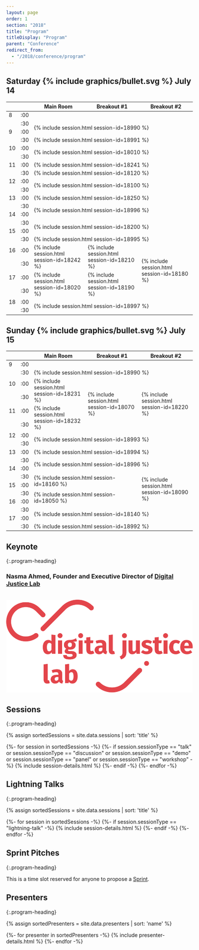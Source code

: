 ```yaml
---
layout: page
order: 1
section: "2018"
title: "Program"
titleDisplay: "Program"
parent: "Conference"
redirect_from:
  - "/2018/conference/program"
---
```


## Saturday {% include graphics/bullet.svg %} July 14

<table class="schedule-table">
<thead>
<tr>
  <th class="schedule-time"></th>
  <th class="schedule-time"></th>
  <th class="schedule-main">Main Room</th>
  <th class="schedule-breakout">Breakout #1</th>
  <th class="schedule-breakout">Breakout #2</th>
</tr>
</thead>
<tbody>
<tr>
  <td>8</td>
  <td>:00</td>
  <td colspan="3"></td>
</tr><tr>
  <td></td>
  <td>:30</td>
  <td rowspan="2" colspan="3" class="session-block session-{% include session-type.html session-id=18990 %}">{% include session.html session-id=18990 %}</td>
</tr>
<tr>
  <td>9</td>
  <td>:00</td>
</tr><tr>
  <td></td>
  <td>:30</td>
  <td colspan="3" class="session-block session-{% include session-type.html session-id=18991 %}">{% include session.html session-id=18991 %}</td>
</tr>
<tr>
  <td>10</td>
  <td>:00</td>
  <td rowspan="2" colspan="3" class="session-block session-{% include session-type.html session-id=18010 %}">{% include session.html session-id=18010 %}</td>
</tr>
<tr>
  <td></td>
  <td>:30</td>
</tr>
<tr>
  <td>11</td>
  <td>:00</td>
  <td colspan="3" class="session-block session-{% include session-type.html session-id=18241 %}">{% include session.html session-id=18241 %}</td>
</tr>
<tr>
  <td></td>
  <td>:30</td>
  <td colspan="3" class="session-block session-{% include session-type.html session-id=18120 %}">{% include session.html session-id=18120 %}</td>
</tr>
<tr>
  <td>12</td>
  <td>:00</td>
  <td rowspan="2" colspan="3" class="session-block session-{% include session-type.html session-id=18100 %}">{% include session.html session-id=18100 %}</td>
</tr>
<tr>
  <td></td>
  <td>:30</td>
</tr>
<tr>
  <td>13</td>
  <td>:00</td>
  <td colspan="3" class="session-block session-{% include session-type.html session-id=18250 %}">{% include session.html session-id=18250 %}</td>
</tr>
<tr>
  <td></td>
  <td>:30</td>
  <td rowspan="2" colspan="3" class="session-block session-{% include session-type.html session-id=18996 %}">{% include session.html session-id=18996 %}</td>
</tr>
<tr>
  <td>14</td>
  <td>:00</td>
</tr>
<tr>
  <td></td>
  <td>:30</td>
  <td rowspan="2" colspan="3" class="session-block session-{% include session-type.html session-id=18200 %}">{% include session.html session-id=18200 %}</td>
</tr>
<tr>
  <td>15</td>
  <td>:00</td>
</tr>
<tr>
  <td></td>
  <td>:30</td>
  <td colspan="3" class="session-block session-{% include session-type.html session-id=18995 %}">{% include session.html session-id=18995 %}</td>
</tr>
<tr>
  <td>16</td>
  <td>:00</td>
  <td rowspan="2" class="session-block session-{% include session-type.html session-id=18242 %}">{% include session.html session-id=18242 %}</td>
  <td rowspan="2" class="session-block session-{% include session-type.html session-id=18210 %}">{% include session.html session-id=18210 %}</td>
  <td rowspan="4" class="session-block session-{% include session-type.html session-id=18180 %}">{% include session.html session-id=18180 %}</td>
</tr>
<tr>
  <td></td>
  <td>:30</td>
</tr>
<tr>
  <td>17</td>
  <td>:00</td>
  <td rowspan="2" class="session-block session-{% include session-type.html session-id=18020 %}">{% include session.html session-id=18020 %}</td>
  <td rowspan="2" class="session-block session-{% include session-type.html session-id=18190 %}">{% include session.html session-id=18190 %}</td>
</tr>
<tr>
  <td></td>
  <td>:30</td>
</tr>
<tr>
  <td>18</td>
  <td>:00</td>
  <td rowspan="2" colspan="3" class="session-block session-{% include session-type.html session-id=18997 %}">{% include session.html session-id=18997 %}</td>
</tr>
<tr>
  <td></td>
  <td>:30</td>
</tr>
</tbody>
</table>


## Sunday {% include graphics/bullet.svg %} July 15

<table class="schedule-table">
<thead>
<tr>
  <th class="schedule-time"></th>
  <th class="schedule-time"></th>
  <th class="schedule-main">Main Room</th>
  <th class="schedule-breakout">Breakout #1</th>
  <th class="schedule-breakout">Breakout #2</th>
</tr>
</thead>
<tbody>
<tr>
  <td>9</td>
  <td>:00</td>
  <td colspan="3"></td>
</tr>
<tr>
  <td></td>
  <td>:30</td>
  <td colspan="3" class="session-block session-{% include session-type.html session-id=18990 %}">{% include session.html session-id=18990 %}</td>
</tr>
<tr>
  <td>10</td>
  <td>:00</td>
  <td rowspan="2" class="session-block session-{% include session-type.html session-id=18231 %}">{% include session.html session-id=18231 %}</td>
  <td rowspan="4" class="session-block session-{% include session-type.html session-id=18070 %}">{% include session.html session-id=18070 %}</td>
  <td rowspan="4" class="session-block session-{% include session-type.html session-id=18220 %}">{% include session.html session-id=18220 %}</td>
</tr>
<tr>
  <td></td>
  <td>:30</td>
</tr>
<tr>
  <td>11</td>
  <td>:00</td>
  <td rowspan="2" class="session-block session-{% include session-type.html session-id=18232 %}">{% include session.html session-id=18232 %}</td>
</tr>
<tr>
  <td></td>
  <td>:30</td>
</tr>
<tr>
  <td>12</td>
  <td>:00</td>
  <td rowspan="2" colspan="3" class="session-block session-{% include session-type.html session-id=18993 %}">{% include session.html session-id=18993 %}</td>
</tr>
<tr>
  <td></td>
  <td>:30</td>
</tr>
<tr>
  <td>13</td>
  <td>:00</td>
  <td colspan="3" class="session-block session-{% include session-type.html session-id=18994 %}">{% include session.html session-id=18994 %}</td>
</tr>
<tr>
  <td></td>
  <td>:30</td>
  <td rowspan="2" colspan="3" class="session-block session-{% include session-type.html session-id=18996 %}">{% include session.html session-id=18996 %}</td>
</tr>
<tr>
  <td>14</td>
  <td>:00</td>
</tr>
<tr>
  <td></td>
  <td>:30</td>
  <td rowspan="2" colspan="2" class="session-block session-{% include session-type.html session-id=18160 %}">{% include session.html session-id=18160 %}</td>
  <td rowspan="4" class="session-block session-{% include session-type.html session-id=18090 %}">{% include session.html session-id=18090 %}</td>
</tr>
<tr>
  <td>15</td>
  <td>:00</td>
</tr>
<tr>
  <td></td>
  <td>:30</td>
  <td rowspan="2" colspan="2" class="session-block session-{% include session-type.html session-id=18050 %}">{% include session.html session-id=18050 %}</td>
</tr>
<tr>
  <td>16</td>
  <td>:00</td>
</tr>
<tr>
  <td></td>
  <td>:30</td>
  <td rowspan="2" colspan="3" class="session-block session-{% include session-type.html session-id=18140 %}">{% include session.html session-id=18140 %}</td>
</tr>
<tr>
  <td>17</td>
  <td>:00</td>
</tr>
<tr>
  <td></td>
  <td>:30</td>
  <td rowspan="1" colspan="3" class="session-block session-{% include session-type.html session-id=18992 %}">{% include session.html session-id=18992 %}</td>
</tr>
</tbody>
</table>

<a class="program-block-anchor" id="keynote-nasma-ahmed,-digital-justice-lab"></a>
## Keynote
{:.program-heading}
<div class="session-detail program-block">
  <div class="session-detail-content program-block-content">
    <h3>Nasma Ahmed, Founder and Executive Director of <a href="https://digitaljusticelab.ca/" target="_blank" rel="noopener">Digital Justice Lab</a></h3>
    <br />
    <div class="row">
      <div class="offset-by-three six columns">
        <a href="https://digitaljusticelab.ca/" rel="noopener"><img src="/images/digital-justice-lab-logo.svg" width="100%" alt="Digital Justice Lab logo" /></a>
      </div>
    </div>
  </div>
</div>

## Sessions
{:.program-heading}

{% assign sortedSessions = site.data.sessions | sort: 'title' %}

{%- for session in sortedSessions -%}
  {%- if session.sessionType == "talk" or session.sessionType == "discussion" or session.sessionType == "demo" or session.sessionType == "panel" or session.sessionType == "workshop" -%}
    {% include session-details.html %}
  {%- endif -%}
{%- endfor -%}

<a class="program-block-anchor" id="lightning-talks"></a>
## Lightning Talks
{:.program-heading}

{% assign sortedSessions = site.data.sessions | sort: 'title' %}

{%- for session in sortedSessions -%}
  {%- if session.sessionType == "lightning-talk" -%}
    {% include session-details.html %}
  {%- endif -%}
{%- endfor -%}


<a class="program-block-anchor" id="sprint-pitches"></a>
## Sprint Pitches
{:.program-heading}

<div class="session-detail program-block">
  <div class="session-detail-content program-block-content">
    <p>This is a time slot reserved for anyone to propose a <a href="/sprints/">Sprint</a>.</p>
  </div>
</div>

## Presenters
{:.program-heading}

{% assign sortedPresenters = site.data.presenters | sort: 'name' %}

{%- for presenter in sortedPresenters -%}
    {% include presenter-details.html %}
{%- endfor -%}
